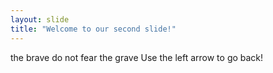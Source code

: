 ```yaml
---
layout: slide
title: "Welcome to our second slide!"
---
```

the brave do not fear the grave
Use the left arrow to go back!
